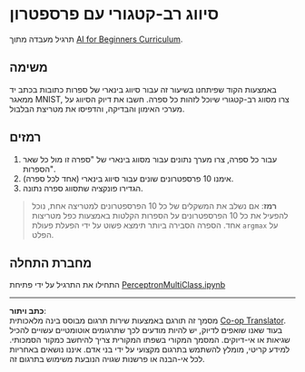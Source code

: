 <!--
CO_OP_TRANSLATOR_METADATA:
{
  "original_hash": "ba5d1eb353d20d3e7181066b3c424b99",
  "translation_date": "2025-08-29T11:42:49+00:00",
  "source_file": "lessons/3-NeuralNetworks/03-Perceptron/lab/README.md",
  "language_code": "he"
}
-->
# סיווג רב-קטגורי עם פרספטרון

תרגיל מעבדה מתוך [AI for Beginners Curriculum](https://github.com/microsoft/ai-for-beginners).

## משימה

באמצעות הקוד שפיתחנו בשיעור זה עבור סיווג בינארי של ספרות כתובות בכתב יד ממאגר MNIST, צרו מסווג רב-קטגורי שיוכל לזהות כל ספרה. חשבו את דיוק הסיווג על מערכי האימון והבדיקה, והדפיסו את מטריצת הבלבול.

## רמזים

1. עבור כל ספרה, צרו מערך נתונים עבור מסווג בינארי של "ספרה זו מול כל שאר הספרות".
1. אימנו 10 פרספטרונים שונים עבור סיווג בינארי (אחד לכל ספרה).
1. הגדירו פונקציה שתסווג ספרה נתונה.

> **רמז**: אם נשלב את המשקלים של כל 10 הפרספטרונים למטריצה אחת, נוכל להפעיל את כל 10 הפרספטרונים על הספרות הקלטות באמצעות כפל מטריצות אחד. הספרה הסבירה ביותר תימצא פשוט על ידי הפעלת פעולת `argmax` על הפלט.

## מחברת התחלה

התחילו את התרגיל על ידי פתיחת [PerceptronMultiClass.ipynb](PerceptronMultiClass.ipynb)

---

**כתב ויתור**:  
מסמך זה תורגם באמצעות שירות תרגום מבוסס בינה מלאכותית [Co-op Translator](https://github.com/Azure/co-op-translator). בעוד שאנו שואפים לדיוק, יש להיות מודעים לכך שתרגומים אוטומטיים עשויים להכיל שגיאות או אי-דיוקים. המסמך המקורי בשפתו המקורית צריך להיחשב כמקור הסמכותי. למידע קריטי, מומלץ להשתמש בתרגום מקצועי על ידי בני אדם. איננו נושאים באחריות לכל אי-הבנה או פרשנות שגויה הנובעת משימוש בתרגום זה.